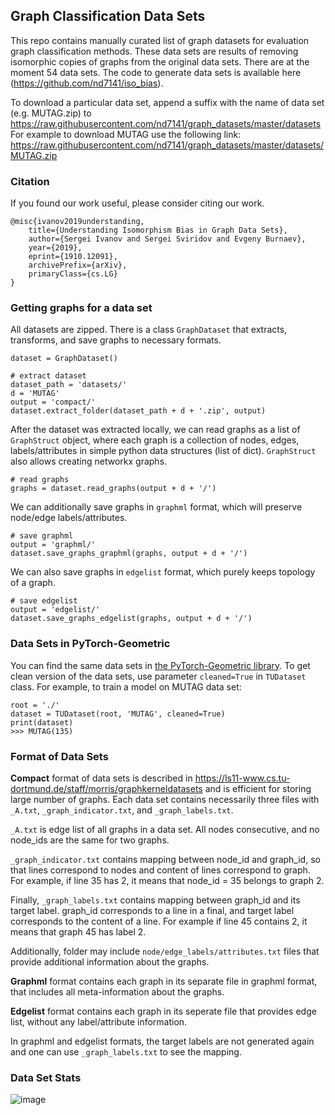 ## Graph Classification Data Sets

This repo contains manually curated list of graph datasets for evaluation graph classification methods. 
These data sets are results of removing isomorphic copies of graphs from the original data sets. There are at the moment 54 data sets. The code to generate data sets is available here (https://github.com/nd7141/iso_bias).

To download a particular data set, append a suffix with the name of data set (e.g. MUTAG.zip) to https://raw.githubusercontent.com/nd7141/graph_datasets/master/datasets 
For example to download MUTAG use the following link: https://raw.githubusercontent.com/nd7141/graph_datasets/master/datasets/MUTAG.zip

### Citation
If you found our work useful, please consider citing our work. 

    @misc{ivanov2019understanding,
        title={Understanding Isomorphism Bias in Graph Data Sets},
        author={Sergei Ivanov and Sergei Sviridov and Evgeny Burnaev},
        year={2019},
        eprint={1910.12091},
        archivePrefix={arXiv},
        primaryClass={cs.LG}
    }

### Getting graphs for a data set
All datasets are zipped. There is a class ``GraphDataset`` that extracts, transforms, and save graphs to necessary formats.


    dataset = GraphDataset()
    
    # extract dataset
    dataset_path = 'datasets/'
    d = 'MUTAG'
    output = 'compact/'
    dataset.extract_folder(dataset_path + d + '.zip', output)
  
After the dataset was extracted locally, we can read graphs as a list of ``GraphStruct`` object, where
each graph is a collection of nodes, edges, labels/attributes in simple python data structures (list of dict). 
``GraphStruct`` also allows creating networkx graphs.  
    
    # read graphs
    graphs = dataset.read_graphs(output + d + '/')
    
We can additionally save graphs in ``graphml`` format, which will preserve node/edge labels/attributes.
 
    # save graphml
    output = 'graphml/'
    dataset.save_graphs_graphml(graphs, output + d + '/')
    
We can also save graphs in ``edgelist`` format, which purely keeps topology of a graph. 

    # save edgelist
    output = 'edgelist/'
    dataset.save_graphs_edgelist(graphs, output + d + '/') 
    
### Data Sets in PyTorch-Geometric 
You can find the same data sets in [the PyTorch-Geometric library](https://pytorch-geometric.readthedocs.io/en/latest/modules/datasets.html#torch_geometric.datasets.TUDataset). To get clean version of the data sets, use parameter `cleaned=True` in `TUDataset` class. For example, to train a model on MUTAG data set: 

    root = './'
    dataset = TUDataset(root, 'MUTAG', cleaned=True)
    print(dataset)
    >>> MUTAG(135)
    
### Format of Data Sets
**Compact** format of  data sets is described in https://ls11-www.cs.tu-dortmund.de/staff/morris/graphkerneldatasets and is efficient for storing large number of graphs. Each data set contains necessarily three files with `_A.txt`, `_graph_indicator.txt`, and `_graph_labels.txt`. 

`_A.txt` is edge list of all graphs in a data set. All nodes consecutive, and no node_ids are the same for two graphs. 

`_graph_indicator.txt` contains mapping between node_id and graph_id, so that lines correspond to nodes and content of lines correspond to graph. For example, if line 35 has 2, it means that node_id = 35 belongs to graph 2. 

Finally, `_graph_labels.txt` contains mapping between graph_id and its target label. graph_id corresponds to a line in a final, and target label corresponds to the content of a line. For example if line 45 contains 2, it means that graph 45 has label 2. 

Additionally, folder may include `node/edge_labels/attributes.txt` files that provide additional information about the graphs. 

**Graphml** format contains each graph in its separate file in graphml format, that includes all meta-information about the graphs. 

**Edgelist** format contains each graph in its seperate file that provides edge list, without any label/attribute information. 

In graphml and edgelist formats, the target labels are not generated again and one can use `_graph_labels.txt` to see the mapping. 


### Data Set Stats
![image](https://user-images.githubusercontent.com/4607709/67501980-7c6b4980-f685-11e9-850a-eb7fcaa5d605.png)
